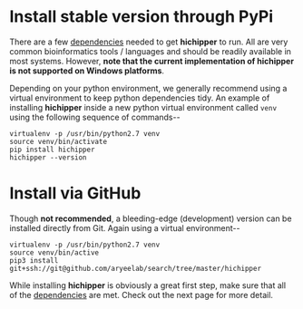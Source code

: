 # Install stable version through PyPi
There are a few [dependencies](http://hichipper.readthedocs.io/en/latest/content/Dependencies.html)
needed to get **hichipper** to run. All are 
very common bioinformatics tools / languages and should be readily available in
most systems. However, **note that the current implementation of hichipper is not supported
on Windows platforms**. 

Depending on your python environment, we generally recommend using a virtual environment
to keep python dependencies tidy. An example of installing **hichipper** inside a new
python virtual environment called `venv` using the following sequence of commands--

```
virtualenv -p /usr/bin/python2.7 venv
source venv/bin/activate
pip install hichipper
hichipper --version
```

# Install via GitHub

Though **not recommended**, a bleeding-edge (development) version can be installed
directly from Git. Again using a virtual environment--

```
virtualenv -p /usr/bin/python2.7 venv
source venv/bin/active
pip3 install git+ssh://git@github.com/aryeelab/search/tree/master/hichipper
```

While installing **hichipper** is obviously a great first step, make sure that all of the 
[dependencies](http://hichipper.readthedocs.io/en/latest/content/Dependencies.html) are met. 
Check out the next page for more detail. 
<br><br>